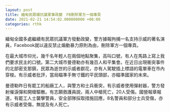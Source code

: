 ```yaml
---
layout: post
title: 緬甸民眾續抗議軍事政變　FB刪除軍方一個專頁
date: 2021-02-21 14:54:02.000000000 +08:00
categories: rthk
---
```


緬甸全國多處繼續有民眾抗議軍方發動政變，警方據報拘捕一名支持示威的著名演員，Facebook就以違反禁止煽動暴力原則為由，刪除軍方一個專頁。

在最大城市仰光，幾千名年輕人在兩個地點聚集，高叫口號，有人在馬路上寫上我們要求民主的口號。第二大城市曼德勒亦有幾百人和平集會。在近日出現衝突事件的北部密支那鎮，民眾為逝世的示威者獻花，亦有人駕駛插上標語的電單車在市內穿梭。有示威者批評，當局瞄準手無寸鐵的平民頭部，亦瞄準國家的未來。

曼德勒昨日有罷工的船廠工人，與警方和士兵衝突，有示威者使用彈射器，警方發射催淚彈和開槍驅散。有志願救護員說，兩人中槍死亡，20人受傷。國營報章報道，有罷工人士襲擊警員，安全部隊採取措施回應，8名警員和部分士兵受傷，亦有示威者受傷，無提及有人死亡。
